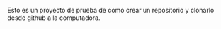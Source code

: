 Esto es un proyecto de prueba de como crear un repositorio y clonarlo desde github a la computadora. 
